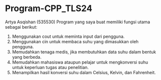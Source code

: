 # Program-CPP_TLS24
Artya Asqishan (535530)
Program yang saya buat memiliki fungsi utama sebagai berikut:
1.	Menggunakan cout untuk meminta input dari pengguna.
2.	Menggunakan cin untuk membaca suhu yang dimasukkan oleh pengguna.
3.	Memudahkan tenaga medis, jika membutuhkan data suhu dalam bentuk yang berbeda.
4.	Memudahkan mahasiswa ataupun pelajar untuk mengkonversi suhu untuk keperluan tugas atau penelitian.
5.	Menampilkan hasil konversi suhu dalam Celsius, Kelvin, dan Fahrenheit.
